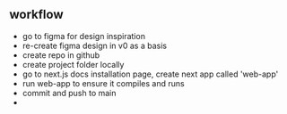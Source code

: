 ## workflow

- go to figma for design inspiration
- re-create figma design in v0 as a basis
- create repo in github
- create project folder locally
- go to next.js docs installation page, create next app called 'web-app'
- run web-app to ensure it compiles and runs
- commit and push to main
- 